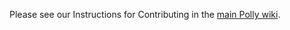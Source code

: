 Please see our Instructions for Contributing in the [main Polly wiki](https://github.com/App-vNext/Polly/wiki/Git-Workflow).
